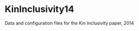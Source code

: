 KinInclusivity14
================

Data and configuration files for the Kin Inclusivity paper, 2014
